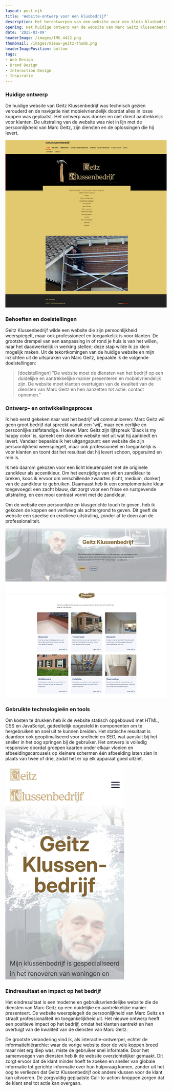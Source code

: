 ```yaml
---
layout: post.njk
title: 'Website-ontwerp voor een klusbedrijf'
description: Het herontwerpen van een website voor een klein klusbedrijf dat verschillende diensten aanbiedt, zoals schilderen, loodgieterswerk en elektriciteitswerk. Het doel was om een moderne en gebruiksvriendelijke website te creëren die de diensten van het bedrijf op een duidelijke en aantrekkelijke manier presenteert.
opening: Het huidige ontwerp van de website van Marc Geitz Klussenbedrijf was verouderd en niet mobielvriendelijk. Mijn doel van dit project was om een moderne en gebruiksvriendelijke website te creëren die de diensten van het bedrijf op een duidelijke en aantrekkelijke manier presenteert.
date: '2025-03-09'
headerImage: /images/IMG_4422.png
thumbnail: /images/nieuw-geitz-thumb.png
headerImagePosition: bottom
tags:
- Web Design
- Brand Design
- Interaction Design
- Inspiratie
---
```


### Huidige ontwerp

De huidige website van Geitz Klussenbedrijf was technisch gezien verouderd en de navigatie niet mobielvriendelijk doordat alles in losse koppen was geplaatst. Het ontwerp was donker en niet direct aantrekkelijk voor klanten. De uitstraling van de website was niet in lijn met de persoonlijkheid van Marc Geitz, zijn diensten en de oplossingen die hij levert.

![Huidige website Geitz Klussenbedrijf](/images/www.geitzklussenbedrijf.nl-home.jpeg)

### Behoeften en doelstellingen

Geitz Klussenbedrijf wilde een website die zijn persoonlijkheid weerspiegelt, maar ook professioneel en toegankelijk is voor klanten. De grootste drempel van een aanpassing in of rond je huis is van het willen, naar het daadwerkelijk in werking stellen; deze stap wilde ik zo klein mogelijk maken. Uit de tekortkomingen van de huidige website en mijn inzichten uit de uitspraken van Marc Geitz, bepaalde ik de volgende doelstellingen:

> [doelstellingen] "De website moet de diensten van het bedrijf op een duidelijke en aantrekkelijke manier presenteren en mobielvriendelijk zijn. De website moet klanten overtuigen van de kwaliteit van de diensten van Marc Geitz en hen aanzetten tot actie: contact opnemen."

### Ontwerp- en ontwikkelingsproces

Ik heb eerst gekeken naar wat het bedrijf wil communiceren: Marc Geitz wil geen groot bedrijf dat spreekt vanuit een 'wij', maar een eerlijke en persoonlijke zelfstandige. Hoewel Marc Geitz zijn lijfspreuk 'Black is my happy color' is, spreekt een donkere website niet uit wat hij aanbiedt en levert. Vandaar bepaalde ik het uitgangspunt: een website die zijn persoonlijkheid weerspiegelt, maar ook professioneel en toegankelijk is voor klanten en toont dat het resultaat dat hij levert schoon, opgeruimd en rein is.

Ik heb daarom gekozen voor een licht kleurenpalet met de originele zandkleur als accentkleur. Om het eenzijdige van wit en zandkleur te breken, koos ik ervoor om verschillende zwaartes (licht, medium, donker) van de zandkleur te gebruiken. Daarnaast heb ik een complementaire kleur toegevoegd: een zacht blauw, dat zorgt voor een frisse en rustgevende uitstraling, en een mooi contrast vormt met de zandkleur.

Om de website een persoonlijke en klusgerichte touch te geven, heb ik gekozen de koppen een verfveeg als achtergrond te geven. Dit geeft de website een speelse en creatieve uitstraling, zonder af te doen aan de professionaliteit.

![Persoonlijke foto, koppen met verfvegen, zandkleurige en blauwe accenten](/images/nieuw-geitz-thumb.png)

### Gebruikte technologieën en tools

Om kosten te drukken heb ik de website statisch opgebouwd met HTML, CSS en JavaScript, gedeeltelijk opgesteld in componenten om te hergebruiken en snel uit te kunnen breiden. Het statische resultaat is daardoor ook geoptimaliseerd voor snelheid en SEO, wat aansluit bij het sneller in het oog springen bij de gebruiker. Het ontwerp is volledig responsive doordat groepen kaarten onder elkaar vloeien en afbeeldingscarousels op kleinere schermen één afbeelding laten zien in plaats van twee of drie, zodat het er op elk apparaat goed uitziet.

![Weergave op kleinste schermen](/images/nieuw-geitz-mobiel.png)

### Eindresultaat en impact op het bedrijf

Het eindresultaat is een moderne en gebruiksvriendelijke website die de diensten van Marc Geitz op een duidelijke en aantrekkelijke manier presenteert. De website weerspiegelt de persoonlijkheid van Marc Geitz en straalt professionaliteit en toegankelijkheid uit. Het nieuwe ontwerp heeft een positieve impact op het bedrijf, omdat het klanten aantrekt en hen overtuigt van de kwaliteit van de diensten van Marc Geitz.

De grootste verandering vind ik, als interactie-ontwerper, echter de informatiehiërarchie: waar de vorige website door de vele koppen breed maar niet erg diep was, miste de gebruiker snel informatie. Door het samenvoegen van diensten heb ik de website overzichtelijker gemaakt. Dit zorgt ervoor dat de klant minder hoeft te zoeken en sneller van globale informatie tot gerichte informatie over hun hulpvraag komen, zonder uit het oog te verliezen dat Geitz Klussenbedrijf ook andere klussen voor de klant kan uitvoeren. De zorgvuldig geplaatste Call-to-action-knoppen zorgen dat de klant snel tot actie kan overgaan.

